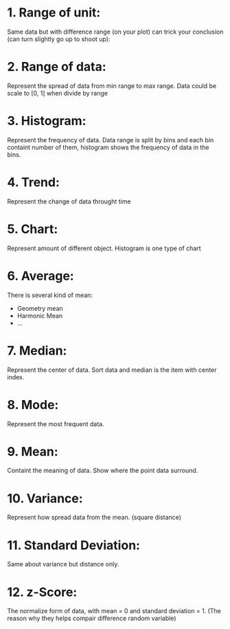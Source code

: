 # 1. Range of unit: 

Same data but with difference range (on your plot) can trick your conclusion (can turn slightly go up to shoot up):



# 2. Range of data:

Represent the spread of data from min range to max range. Data could be scale to [0, 1] when divide by range

# 3. Histogram:

Represent the frequency of data. Data range is split by bins and each bin containt number of them, histogram shows the frequency of data in the bins.

# 4. Trend:

Represent the change of data throught time 

# 5. Chart:

Represent amount of different object. Histogram is one type of chart

# 6. Average:

There is several kind of mean: 

- Geometry mean
- Harmonic Mean
- ...

# 7. Median:

Represent the center of data. Sort data and median is the item with center index.

# 8. Mode:

Represent the most frequent data.

# 9. Mean:

Containt the meaning of data. Show where the point data surround.

# 10. Variance:

Represent how spread data from the mean. (square distance)

# 11. Standard Deviation:

Same about variance but distance only.

# 12. z-Score:

The normalize form of data, with mean = 0 and standard deviation = 1. (The reason why they helps compair difference random variable)

